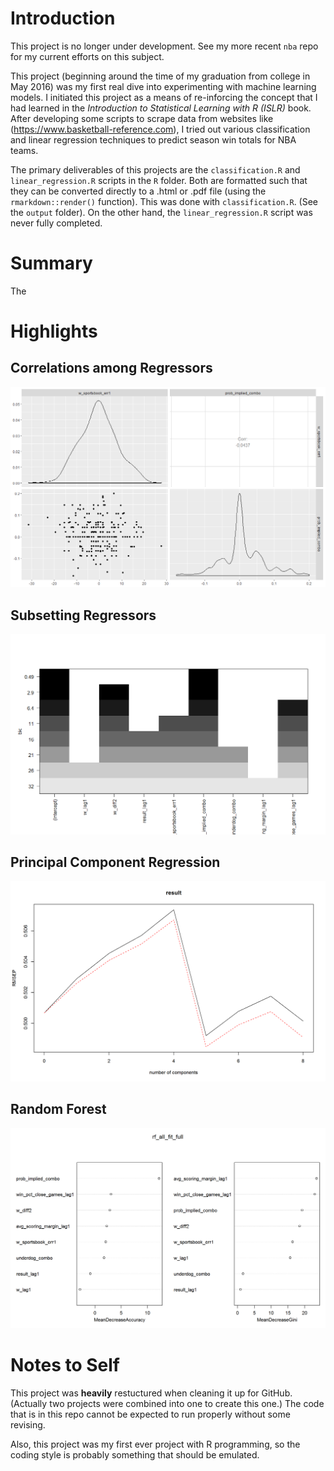 
# Introduction

This project is no longer under development. See my more recent `nba` repo
for my current efforts on this subject.

This project (beginning around the time of my graduation from college in May 2016) was my first real dive into experimenting with machine learning models.
I initiated this project as a means of re-inforcing the concept that
I had learned in the
*Introduction to Statistical Learning with R (ISLR)* book.
After developing some scripts to scrape data from websites like
(<https://www.basketball-reference.com>), 
I tried out various classification and linear regression techniques
to predict season win totals for NBA teams.

The primary deliverables of this projects are the `classification.R` and `linear_regression.R` scripts in the `R` folder. Both are formatted such that they can be converted directly to a .html or .pdf file
(using the `rmarkdown::render()` function). This was done with `classification.R`. (See the
`output` folder). On the other hand, the `linear_regression.R` script was never fully completed.

# Summary

The 

# Highlights

## Correlations among Regressors

![](figs/correlations_plot-1.png)

## Subsetting Regressors

![](figs/subset_summary-4.png)

## Principal Component Regression

![](figs/pcr_all_fit_full-1.png)

## Random Forest

![](figs/rf_all_fit_full-1.png)

# Notes to Self

This project was **heavily** restuctured when cleaning it up for GitHub.
(Actually two projects were combined into one to create this one.)
The code that is in this repo cannot be expected to run properly without
some revising.

Also, this project was my first ever project with R programming, so the
coding style is probably something that should be emulated.


